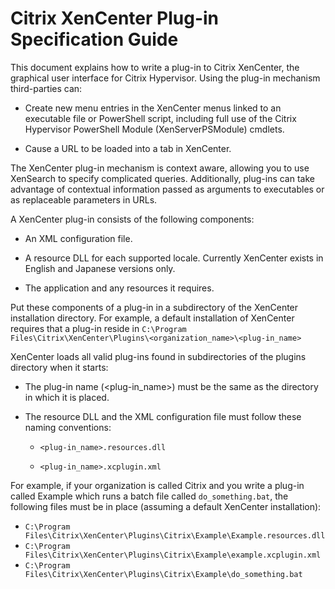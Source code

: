 # Citrix XenCenter Plug-in Specification Guide

This document explains how to write a plug-in to Citrix XenCenter, the graphical user interface for Citrix Hypervisor. Using the plug-in mechanism third-parties can:

-  Create new menu entries in the XenCenter menus linked to an executable file or PowerShell script, including full use of the  Citrix Hypervisor PowerShell Module (XenServerPSModule) cmdlets.

-  Cause a URL to be loaded into a tab in XenCenter.

The XenCenter plug-in mechanism is context aware, allowing you to use XenSearch to specify complicated queries. Additionally, plug-ins can take advantage of contextual information passed as arguments to executables or as replaceable parameters in URLs.

A XenCenter plug-in consists of the following components:

-  An XML configuration file.

-  A resource DLL for each supported locale. Currently XenCenter exists in English and Japanese versions only.

-  The application and any resources it requires.

Put these components of a plug-in in a subdirectory of the XenCenter installation directory. For example, a default installation of XenCenter requires that a plug-in reside in `C:\Program Files\Citrix\XenCenter\Plugins\<organization_name>\<plug-in_name>`

XenCenter loads all valid plug-ins found in subdirectories of the plugins directory when it starts:

-  The plug-in name (&lt;plug-in_name&gt;) must be the same as the directory in which it is placed.

-  The resource DLL and the XML configuration file must follow these naming conventions:

    -  `<plug-in_name>.resources.dll`

    -  `<plug-in_name>.xcplugin.xml`

For example, if your organization is called Citrix and you write a plug-in called Example which runs a batch file called `do_something.bat`, the following files must be in place (assuming a default XenCenter installation):

-  `C:\Program Files\Citrix\XenCenter\Plugins\Citrix\Example\Example.resources.dll`
-  `C:\Program Files\Citrix\XenCenter\Plugins\Citrix\Example\example.xcplugin.xml`
-  `C:\Program Files\Citrix\XenCenter\Plugins\Citrix\Example\do_something.bat`